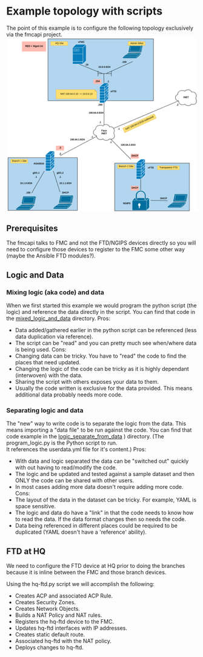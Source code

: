 # Example topology with scripts
The point of this example is to configure the following topology exclusively via the fmcapi project.
![](fmcapi_example_network.png)

## Prerequisites
The fmcapi talks to FMC and not the FTD/NGIPS devices directly so you will need to configure those devices to register 
to the FMC some other way (maybe the Ansible FTD modules?).

## Logic and Data
### Mixing logic (aka code) and data
When we first started this example we would program the python script (the logic) and reference the data directly in the script.
You can find that code in the [mixed_logic_and_data](https://github.com/daxm/example/mixed_logic_and_data/readme.md
) directory.
Pros:
*  Data added/gathered earlier in the python script can be referenced (less data duplication via reference).
*  The script can be "read" and you can pretty much see when/where data is being used.
Cons:
*  Changing data can be tricky.  You have to "read" the code to find the places that need updated.
*  Changing the logic of the code can be tricky as it is highly dependant (interwoven) with the data.
*  Sharing the script with others exposes your data to them.
*  Usually the code written is exclusive for the data provided.  This means additional data probably needs more code.

### Separating logic and data
The "new" way to write code is to separate the logic from the data.  This means importing a "data file" to be run against the code.
You can find that code example in the [logic_separate_from_data](./logic_separate_from_data/readme.md)
) directory.  (The program_logic.py is the Python
 script to run.  
It references the userdata.yml file for it's content.)
Pros:
*  With data and logic separated the data can be "switched out" quickly with out having to read/modify the code.
*  The logic and be updated and tested against a sample dataset and then ONLY the code can be shared with other users.
*  In most cases adding more data doesn't require adding more code.
Cons:
*  The layout of the data in the dataset can be tricky.  For example, YAML is space sensitive.
*  The logic and data do have a "link" in that the code needs to know how to read the data.  If the data format changes then so needs the code.
*  Data being referenced in different places could be required to be duplicated (YAML doesn't have a 'reference' ability).

## FTD at HQ
We need to configure the FTD device at HQ prior to doing the branches because it is inline between the FMC and those branch devices.

Using the hq-ftd.py script we will accomplish the following:
* Creates ACP and associated ACP Rule.
* Creates Security Zones.
* Creates Network Objects.
* Builds a NAT Policy and NAT rules.
* Registers the hq-ftd device to the FMC.
* Updates hq-ftd interfaces with IP addresses.
* Creates static default route.
* Associated hq-ftd with the NAT policy.
* Deploys changes to hq-ftd.
